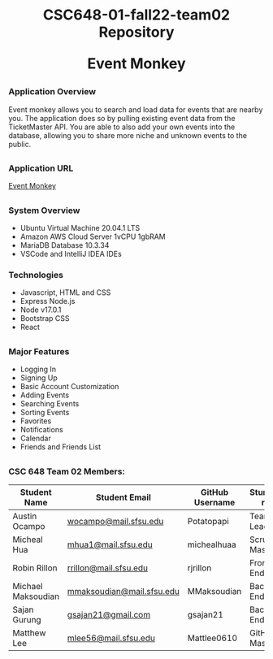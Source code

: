 <h1 align='center'>
CSC648-01-fall22-team02 Repository

Event Monkey
</h1>

<h3>
Application Overview
</h3>
Event monkey allows you to search and load data for events that are nearby you. The application does so by pulling existing event data from the TicketMaster API. You are able to also add your own events into the database, allowing you to share more niche and unknown events to the public. 

<h2>

<h3>
Application URL
</h3>

[Event Monkey](https://www.google.com/ "Event Monkey")

<h2>

<h3>
System Overview
</h3>

- Ubuntu Virtual Machine 20.04.1 LTS
- Amazon AWS Cloud Server 1vCPU 1gbRAM
- MariaDB Database 10.3.34
- VSCode and IntelliJ IDEA IDEs

<h3>
Technologies
</h3>

- Javascript, HTML and CSS
- Express Node.js
- Node v17.0.1 
- Bootstrap CSS
- React

<h2>

<h3>
Major Features
</h3>

- Logging In
- Signing Up
- Basic Account Customization
- Adding Events
- Searching Events
- Sorting Events
- Favorites
- Notifications
- Calendar
- Friends and Friends List

<h2>

<h3>
CSC 648 Team 02 Members:
</h3>

| Student Name       | Student Email             | GitHub Username | Stundet's role |
|--------------------|---------------------------|-----------------|----------------|
| Austin Ocampo      | wocampo@mail.sfsu.edu     | Potatopapi      | Team Leader    |
| Micheal Hua        | mhua1@mail.sfsu.edu       | michealhuaa     | Scrum Master   |
| Robin Rillon       | rrillon@mail.sfsu.edu     | rjrillon        | Front-End Lead |
| Michael Maksoudian | mmaksoudian@mail.sfsu.edu | MMaksoudian     | Back-End Lead  |
| Sajan Gurung       | gsajan21@gmail.com        | gsajan21        | Back-End Lead  |
| Matthew Lee        | mlee56@mail.sfsu.edu      | Mattlee0610     | GitHub Master  |
